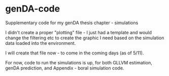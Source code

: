 # genDA-code
Supplementary code for my genDA thesis chapter - simulations

I didn't create a proper "plotting" file - I just had a template and would change the filtering etc to create the graphic I need based on the simulation data loaded into the environment.

I will create that file now - to come in the coming days (as of 5/11).

For now, code to run the simulations is up, for both GLLVM estimation, genDA prediction, and Appendix - boral simulation code.
